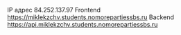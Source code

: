 
IP адрес 84.252.137.97
Frontend https://miklekzchv.students.nomorepartiessbs.ru
Backend https://api.miklekzchv.students.nomorepartiessbs.ru
